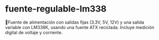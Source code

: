 # fuente-regulable-lm338
🔌Fuente de alimentación con salidas fijas (3.3V, 5V, 12V) y una salida variable con LM338K, usando una fuente ATX reciclada. Incluye medición digital de voltaje y corriente.
